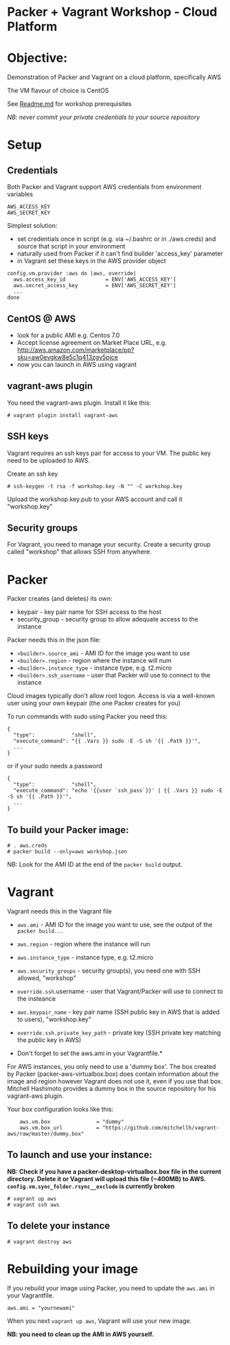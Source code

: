 Packer + Vagrant Workshop - Cloud Platform
==========================================

# Objective:

Demonstration of Packer and Vagrant on a cloud platform, specifically AWS

The VM flavour of choice is CentOS

See [Readme.md](Readme.md) for workshop prerequisites

*NB: never commit your private credentials to your source repository* 

# Setup

## Credentials
Both Packer and Vagrant support AWS credentials from environment variables
```
AWS_ACCESS_KEY
AWS_SECRET_KEY
```

Simplest solution:

* set credentials once in script (e.g. via ~/.bashrc or in ./aws.creds) and source that script in your environment
* naturally used from Packer if it can't find builder 'access_key' parameter
* in Vagrant set these keys in the AWS provider object
```
config.vm.provider :aws do |aws, override|
  aws.access_key_id             = ENV['AWS_ACCESS_KEY']
  aws.secret_access_key         = ENV['AWS_SECRET_KEY']
  ...
done
```

## CentOS @ AWS
* look for a public AMI e.g. Centos 7.0
* Accept license agreement on Market Place URL, e.g. http://aws.amazon.com/marketplace/pp?sku=aw0evgkw8e5c1q413zgy5pjce
* now you can launch in AWS using vagrant

## vagrant-aws plugin
You need the vagrant-aws plugin. Install it like this:
```
# vagrant plugin install vagrant-aws
```

## SSH keys
Vagrant requires an ssh keys pair for access to your VM. The public key need to be uploaded to AWS.

Create an ssh key
```
# ssh-keygen -t rsa -f workshop.key -N "" -C workshop.key
```

Upload the workshop.key.pub to your AWS account and call it "workshop.key"


## Security groups
For Vagrant, you need to manage your security. Create a security group called "workshop" that allows SSH from anywhere.


# Packer
Packer creates (and deletes) its own:

* keypair                       - key pair name for SSH access to the host
* security_group                - security group to allow adequate access to the instance

Packer needs this in the json file:

* `<builder>.source_ami`          - AMI ID for the image you want to use
* `<builder>.region`              - region where the instance will num
* `<builder>.instance_type`       - instance type, e.g. t2.micro
* `<builder>.ssh_username`        - user that Packer will use to connect to the instance

Cloud images typically don't allow root logon. Access is via a well-known user using your own keypair (the one Packer creates for you)

To run commands with sudo using Packer you need this:
```
{
  "type":            "shell",
  "execute_command": "{{ .Vars }} sudo -E -S sh '{{ .Path }}'",
  ...
}
```

or if your sudo needs a password
```
{
  "type":            "shell",
  "execute_command": "echo '{{user `ssh_pass`}}' | {{ .Vars }} sudo -E -S sh '{{ .Path }}'",
  ...
}
```

## To build your Packer image:

```
# . aws.creds
# packer build --only=aws workshop.json
```

NB: Look for the AMI ID at the end of the `packer build` output.


# Vagrant
Vagrant needs this in the Vagrant file

* `aws.ami`                       - AMI ID for the image you want to use, see the output of the `packer build...`
* `aws.region`                    - region where the instance will run
* `aws.instance_type`             - instance type, e.g. t2.micro
* `aws.security_groups`           - security group(s), you need one with SSH allowed, "workshop"
* `override.ssh`.username         - user that Vagrant/Packer will use to connect to the insteance
* `aws.keypair_name`              - key pair name (SSH public key in AWS that is added to users), "workshop.key"
* `override.ssh.private_key_path` - private key (SSH private key matching the public key in AWS)

* Don't forget to set the aws.ami in your Vagrantfile.*

For AWS instances, you only need to use a 'dummy box'. The box created by Packer (packer-aws-virtualbox.box) does contain information about the image and region however Vagrant does not use it, even if you use that box. Mitchell Hashimoto provides a dummy box in the source repository for his vagrant-aws plugin.

Your box configuration looks like this:
```
    aws.vm.box               = "dummy"
    aws.vm.box_url           = "https://github.com/mitchellh/vagrant-aws/raw/master/dummy.box"
```

## To launch and use your instance:

**NB: Check if you have a packer-desktop-virtualbox.box file in the current directory. Delete it or Vagrant will upload this file (~400MB) to AWS. `config.vm.sync_folder.rsync__exclude` is currently broken**

```
# vagrant up aws
# vagrant ssh aws
```

## To delete your instance
```
# vagrant destroy aws
```

# Rebuilding your image
If you rebuild your image using Packer, you need to update the `aws.ami` in your Vagrantfile.
```
aws.ami = "yournewami"
```

When you next `vagrant up aws`, Vagrant will use your new image.

**NB: you need to clean up the AMI in AWS yourself.**